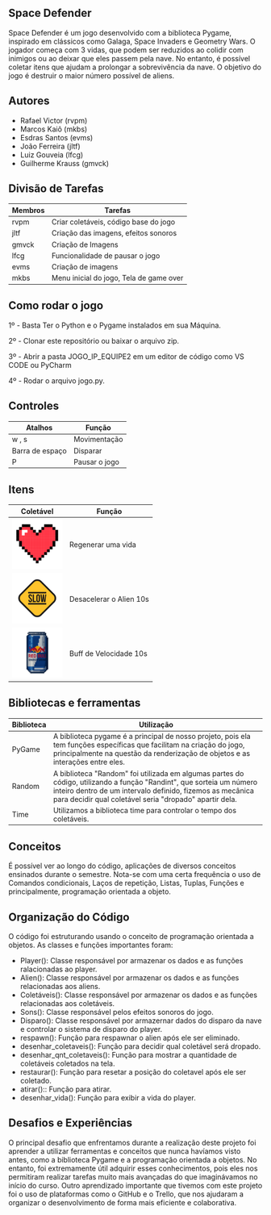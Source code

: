 
## Space Defender

Space Defender é um jogo desenvolvido com a biblioteca Pygame, inspirado em clássicos como Galaga, Space Invaders e Geometry Wars. O jogador começa com 3 vidas, que podem ser reduzidos ao colidir com inimigos ou ao deixar que eles passem pela nave. No entanto, é possível coletar itens que ajudam a prolongar a sobrevivência da nave. O objetivo do jogo é destruir o maior número possível de aliens.



## Autores

- Rafael Victor (rvpm)
- Marcos Kaiô (mkbs)
- Esdras Santos (evms)
- João Ferreira (jltf)
- Luiz Gouveia (lfcg)
- Guilherme Krauss (gmvck)



## Divisão de Tarefas

| Membros           | Tarefas                                                         |
| ----------------- | ----------------------------------------------------------------|
| rvpm              | Criar coletáveis, código base do jogo                           |
| jltf              | Criação das imagens, efeitos sonoros                            |
| gmvck             | Criação de Imagens                                              |
| lfcg              | Funcionalidade de pausar o jogo                                 |
|evms               | Criação de imagens                                              |
|mkbs               | Menu inicial do jogo, Tela de game over                         |

## Como rodar o jogo
1º - Basta Ter o Python e o Pygame instalados em sua Máquina.

2º - Clonar este repositório ou baixar o arquivo zip.

3º - Abrir a pasta JOGO_IP_EQUIPE2 em um editor de código como VS CODE ou PyCharm

4º - Rodar o arquivo jogo.py.

## Controles

| Atalhos          | Função                                                        |
| ---------------- | ------------------------------------------------------------- |
|  w ,  s          | Movimentação |
|Barra de espaço   | Disparar     |
| P                | Pausar o jogo|




## Itens

| Coletável        | Função                                                        |
| ---------------- | ------------------------------------------------------------- |
|<img src="images/vida.png" alt="Descrição da imagem" width="100"/> | Regenerar uma vida |
|<img src="images/slowdown.png" alt="Descrição da imagem" width="100"/> | Desacelerar o Alien  10s   |
|<img src="images/energetico.png" alt="Descrição da imagem" width="100"/>| Buff de Velocidade 10s |


## Bibliotecas e ferramentas

| Biblioteca          | Utilização                                                       |
| ---------------- | ------------------------------------------------------------- |
| PyGame |	A biblioteca pygame é a principal de nosso projeto, pois ela tem funções específicas que facilitam na criação do jogo, principalmente na questão da renderização de objetos e as interações entre eles.|
| Random |A biblioteca "Random" foi utilizada em algumas partes do código, utilizando a função "Randint", que sorteia um número inteiro dentro de um intervalo definido, fizemos as mecânica para decidir qual coletável seria "dropado" apartir dela.|
| Time | Utilizamos a biblioteca time para controlar o tempo dos coletáveis.|

## Conceitos 

É possível ver ao longo do código, aplicações de diversos conceitos ensinados durante o semestre. Nota-se com uma certa frequência o uso de Comandos condicionais, Laços de repetição, Listas, Tuplas, Funções e principalmente, programação orientada a objeto.

## Organização do Código

O código foi estruturando usando o conceito de programação orientada a objetos. As classes e funções importantes foram:

- Player(): Classe responsável por armazenar os dados e as funções ralacionadas ao player.
- Alien(): Classe responsável por armazenar os dados e as funções relacionadas aos aliens.
- Coletáveis(): Classe responsável por armazenar os dados e as funções relacionadas aos coletáveis.
- Sons(): Classe responsável pelos efeitos sonoros do jogo.
- Disparo(): Classe responsável por armazernar dados do disparo da nave e controlar o sistema de disparo do player.
- respawn(): Função para respawnar o alien após ele ser eliminado.
- desenhar_coletaveis(): Função para decidir qual coletável será dropado.
- desenhar_qnt_coletaveis(): Função para mostrar a quantidade de coletáveis coletados na tela.
- restaurar(): Função para resetar a posição do coletavel após ele ser coletado.
- atirar():: Função para atirar.
- desenhar_vida(): Função para exibir a vida do player.


## Desafios e Experiências

O principal desafio que enfrentamos durante a realização deste projeto foi aprender a utilizar ferramentas e conceitos que nunca havíamos visto antes, como a biblioteca Pygame e a programação orientada a objetos. No entanto, foi extremamente útil adquirir esses conhecimentos, pois eles nos permitiram realizar tarefas muito mais avançadas do que imaginávamos no início do curso.
Outro aprendizado importante que tivemos com este projeto foi o uso de plataformas como o GitHub e o Trello, que nos ajudaram a organizar o desenvolvimento de forma mais eficiente e colaborativa.
  


